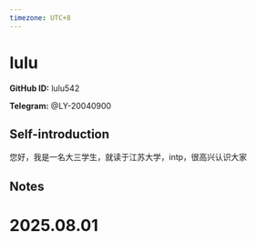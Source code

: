 ```yaml
---
timezone: UTC+8
---
```


# lulu

**GitHub ID:** lulu542

**Telegram:** @LY-20040900

## Self-introduction

您好，我是一名大三学生，就读于江苏大学，intp，很高兴认识大家

## Notes

<!-- Content_START -->

# 2025.08.01


<!-- Content_END -->
